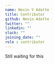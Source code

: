 ```yaml
---
name: Nevin V Adatte
title: Contributor
github: Nevin-Adatte
twitter: ""
linkedin: ""
slack: ""
joining_date: ""
role : contributor
---
```


Still waiting for this
